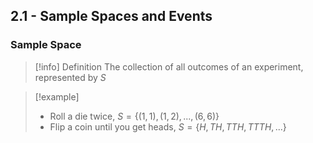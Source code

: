 ## 2.1 - Sample Spaces and Events

### Sample Space 

>[!info] Definition
>The collection of all outcomes of an experiment, represented by $S$

>[!example]
>* Roll a die twice, $S = \{(1,1),(1,2),...,(6,6)\}$
>* Flip a coin until you get heads, $S = \{H,TH,TTH,TTTH,...\}$

